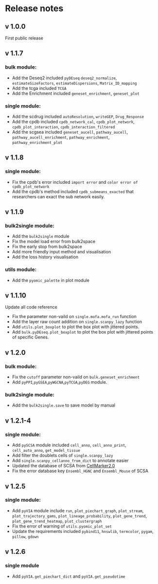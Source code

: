 # Release notes

## v 1.0.0

First public release

## v 1.1.7

### bulk module:

- Add the Deseq2 included `pyDEseq` `deseq2_normalize`, `estimateSizeFactors`, `estimateDispersions`, `Matrix_ID_mapping`
- Add the tcga included `TCGA`
- Add the Enrichment included `geneset_enrichment`, `geneset_plot`

### single module:

- Add the scdrug included `autoResolution`, `writeGEP`, `Drug_Response`
- Add the cpdb included `cpdb_network_cal`, `cpdb_plot_network`, `cpdb_plot_interaction`, `cpdb_interaction_filtered`
- Add the scgsea included `geneset_aucell`, `pathway_aucell`, `pathway_aucell_enrichment`, `pathway_enrichment`, `pathway_enrichment_plot`

## v 1.1.8

### single module:

- Fix the cpdb's error included `import error` and `color error of cpdb_plot_network`
- Add the cpdb's method included `cpdb_submeans_exacted` that researchers can exact the sub network easily.

## v 1.1.9

### bulk2single module:

- Add the `bulk2single` module
- Fix the model load error from bulk2space
- Fix the early stop from bulk2space
- Add more friendly input method and visualisation
- Add the loss history visualisation

### utils module:

- Add the `pyomic_palette` in plot module

## v 1.1.10

Update all code reference

- Fix the parameter non-vaild on `single.mofa.mofa_run` function 
- Add the layer raw count addition on `single.scanpy_lazy` function
- Add `utils.plot_boxplot` to plot the box plot with jittered points.
- Add `bulk.pyDEseq.plot_boxplot` to plot the box plot with jittered points of specific Genes.


## v 1.2.0

### bulk module:

- Fix the `cutoff` parameter non-vaild on `bulk.geneset_enrichment`
- Add `pyPPI`,`pyGSEA`,`pyWGCNA`,`pyTCGA`,`pyDEG` module.

### bulk2single module:

- Add the `bulk2single.save` to save model by manual

## v 1.2.1-4

### single module:

- Add `pySCSA` module included `cell_anno`, `cell_anno_print`, `cell_auto_anno`, `get_model_tissue`
- Add filter the doublets cells of `single.scanpy_lazy`
- Add `single.scanpy_cellanno_from_dict` to annotate easier
- Updated the database of SCSA from [CellMarker2.0](http://bio-bigdata.hrbmu.edu.cn/CellMarker/)
- Fix the error database key `Ensembl_HGNC` and `Ensembl_Mouse` of SCSA 

## v 1.2.5

### single module:

- Add `pyVIA` module include `run`, `plot_piechart_graph`, `plot_stream`, `plot_trajectory_gams`, `plot_lineage_probability`, `plot_gene_trend`, `plot_gene_trend_heatmap`, `plot_clustergraph`
- Fix the error of warning of `utils.pyomic_plot_set` 
- Update the requirements included `pybind11`, `hnswlib`, `termcolor`, `pygam`, `pillow`, `gdown`

## v 1.2.6

### single module

- Add `pyVIA.get_piechart_dict` and `pyVIA.get_pseudotime`
